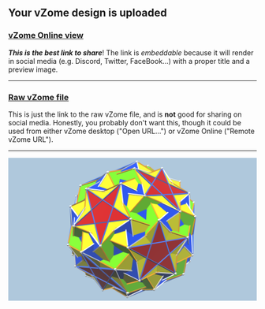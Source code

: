 ## Your vZome design is uploaded

### [vZome Online view][embed]

***This is the best link to share***!  The link is *embeddable* because it will render in social media (e.g. Discord, Twitter, FaceBook...) with a proper title and a preview image.

---

### [Raw vZome file][raw]

This is just the link to the raw vZome file, and is **not** good for
sharing on social media.
Honestly, you probably don't want this, though it could be used from either
vZome desktop ("Open URL...") or vZome Online ("Remote vZome URL").

---

![Image](<snub-icosidodecadodecahedron.png>)


[embed]: <https://vzome.com/app/embed.py?url=https://raw.githubusercontent.com/vorth/vzome-sharing/main/2021/07/31/15-26-11-snub-icosidodecadodecahedron/snub-icosidodecadodecahedron.vZome>
[raw]: <https://raw.githubusercontent.com/vorth/vzome-sharing/main/2021/07/31/15-26-11-snub-icosidodecadodecahedron/snub-icosidodecadodecahedron.vZome>
